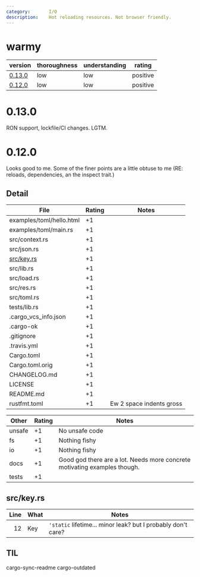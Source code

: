 ```yaml
---
category:       I/O
description:    Hot reloading resources. Not browser friendly.
---
```


# warmy

| version | thoroughness | understanding | rating |
| ------- | ------------ | ------------- | ------ |
| [0.13.0](#0130) | low | low | positive
| [0.12.0](#0120) | low | low | positive

# 0.13.0

RON support, lockfile/CI changes.  LGTM.

# 0.12.0

Looks good to me.  Some of the finer points are a little obtuse to me (RE: reloads, dependencies, an the inspect trait.)

Detail
------

| File                                          | Rating | Notes |
| --------------------------------------------- | ------ | ----- |
| examples/toml/hello.html                      | +1    | |
| examples/toml/main.rs                         | +1    | |
| src/context.rs                                | +1    | |
| src/json.rs                                   | +1    | |
| [src/key.rs](#srckeyrs)                       | +1    | |
| src/lib.rs                                    | +1    | |
| src/load.rs                                   | +1    | |
| src/res.rs                                    | +1    | |
| src/toml.rs                                   | +1    | |
| tests/lib.rs                                  | +1    | |
| .cargo_vcs_info.json                          | +1    | |
| .cargo-ok                                     | +1    | |
| .gitignore                                    | +1    | |
| .travis.yml                                   | +1    | |
| Cargo.toml                                    | +1    | |
| Cargo.toml.orig                               | +1    | |
| CHANGELOG.md                                  | +1    | |
| LICENSE                                       | +1    | |
| README.md                                     | +1    | |
| rustfmt.toml                                  | +1    | Ew 2 space indents gross

| Other     | Rating | Notes |
| --------- | ------ | ----- |
| unsafe    | +1    | No unsafe code
| fs        | +1    | Nothing fishy
| io        | +1    | Nothing fishy
| docs      | +1    | Good god there are a lot.  Needs more concrete motivating examples though.
| tests     | +1    | |

src/key.rs
----------
| Line  | What  | Notes |
| -----:| ----- | ----- |
| 12    | Key   | `'static` lifetime... minor leak? but I probably don't care?

TIL
---
cargo-sync-readme
cargo-outdated
